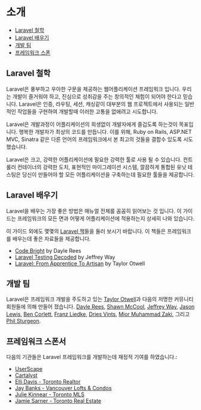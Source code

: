 # 소개

- [Laravel 철학](#laravel-philosophy)
- [Laravel 배우기](#learning-laravel)
- [개발 팀](#development-team)
- [프레임워크 스폰](#framework-sponsors)

<a name="laravel-philosophy"></a>
## Laravel 철학

Laravel은 풍부하고 우아한 구문을 제공하는 웹어플리케이션 프레임워크 입니다. 우리는 개발이 즐거워야 하고, 진심으로 성취감을 주는 창의적인 체험이 되어야 한다고 믿습니다. Laravel은 인증, 라우팅, 세션, 캐싱같이 대부분의 웹 프로젝트에서 사용되는 일반적인 작업들을 구현하여 개발할때 이러한 고통을 없애려고 시도합니다.

Laravel은 개발과정이 어플리케이션의 희생없이 개발자에게 즐겁도록 하는것이 목표입니다. 행복한 개발자가 최상의 코드를 만듭니다. 이를 위해, Ruby on Rails, ASP.NET MVC, Sinatra 같은 다른 언어의 프레임워크에서 본 최고의 것들을 결합수 있도록 시도 했습니다.

Laravel은 크고, 강력한 어플리케이션에 필요한 강력한 툴로 사용 될 수 있습니다. 컨트롤러 컨테이너의 강력한 도치, 표현적인 마이그레이션 시스템, 깔끔하게 통합된 유닛 테스팅은 당신이 만들어야 할 모든 어플리케이션을 구축하는데 필요한 툴들을 제공합니다.

<a name="learning-laravel"></a>
## Laravel 배우기

Laravel을 배우는 가장 좋은 방법은 매뉴얼 전체를 꼼꼼히 읽어보는 것 입니다. 이 가이드는 프레임워크의 모든 면과 어떻게 어플리케이션에 적용하는지 상세히 나와 있습니다.

이 가이드 외에도 몇몇의 [Laravel 책](http://wiki.laravel.io/Books)들을 둘러 보시기 바랍니다. 이 책들은 프레임워크를 배우는데 좋은 자료들을 제공합니다.

- [Code Bright](https://leanpub.com/codebright) by Dayle Rees
- [Laravel Testing Decoded](https://leanpub.com/laravel-testing-decoded) by Jeffrey Way
- [Laravel: From Apprentice To Artisan](https://leanpub.com/laravel) by Taylor Otwell

<a name="development-team"></a>
## 개발 팀

Laravel은 프레임워크 개발을 주도하고 있는 [Taylor Otwell](https://github.com/taylorotwell)과 다음의 저명한 커뮤니티 회원들에 의해 만들어 졌습니다. [Dayle Rees](https://github.com/daylerees), [Shawn McCool](https://github.com/ShawnMcCool), [Jeffrey Way](https://github.com/JeffreyWay), [Jason Lewis](https://github.com/jasonlewis), [Ben Corlett](https://github.com/bencorlett), [Franz Liedke](https://github.com/franzliedke), [Dries Vints](https://github.com/driesvints), [Mior Muhammad Zaki](https://github.com/crynobone), 그리고 [Phil Sturgeon](https://github.com/philsturgeon).

<a name="framework-sponsors"></a>
## 프레임워크 스폰서

다음의 기관들은 Laravel 프레임워크를 개발하는데 재정적 기여를 하였습니다.:

- [UserScape](http://userscape.com)
- [Cartalyst](http://cartalyst.com)
- [Elli Davis - Toronto Realtor](http://ellidavis.com)
- [Jay Banks - Vancouver Lofts & Condos](http://jaybanks.ca/vancouver-lofts-condos)
- [Julie Kinnear - Toronto MLS](http://juliekinnear.com/toronto-mls-listings)
- [Jamie Sarner - Toronto Real Estate](http://jamiesarner.com)